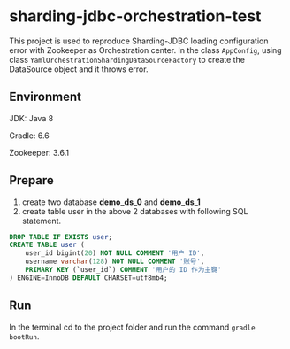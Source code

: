 # sharding-jdbc-orchestration-test
This project is used to reproduce Sharding-JDBC loading configuration error with Zookeeper as Orchestration center. In the class `AppConfig`, using class `YamlOrchestrationShardingDataSourceFactory` to create the DataSource object and it throws error.

## Environment

JDK: Java 8

Gradle: 6.6

Zookeeper: 3.6.1

## Prepare

1. create two database **demo_ds_0** and **demo_ds_1**
2. create table user in the above 2 databases with following SQL statement.

```sql
DROP TABLE IF EXISTS user;
CREATE TABLE user (
    user_id bigint(20) NOT NULL COMMENT '用户 ID',
    username varchar(128) NOT NULL COMMENT '账号',
    PRIMARY KEY (`user_id`) COMMENT '用户的 ID 作为主键'
) ENGINE=InnoDB DEFAULT CHARSET=utf8mb4;
```

## Run

In the terminal cd to the project folder and run the command `gradle bootRun`.

